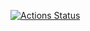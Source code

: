 [![Actions Status](https://github.com/Eserian/frontend-testing-react-project-lvl1/workflows/hexlet-check/badge.svg)](https://github.com/Eserian/frontend-testing-react-project-lvl1/actions)
